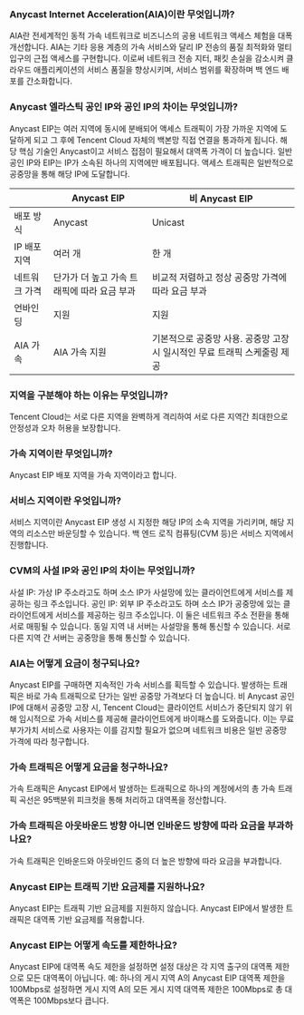 ### Anycast Internet Acceleration(AIA)이란 무엇입니까?
AIA란 전세계적인 동적 가속 네트워크로 비즈니스의 공용 네트워크 액세스 체험을 대폭 개선합니다. AIA는 기타 응용 계층의 가속 서비스와 달리 IP 전송의 품질 최적화와 멀티 입구의 근접 액세스를 구현합니다. 이로써 네트워크 전송 지터, 패킷 손실을 감소시켜 클라우드 애플리케이션의 서비스 품질을 향상시키며, 서비스 범위를 확장하며 백 엔드 배포를 간소화합니다.

### Anycast 엘라스틱 공인 IP와 공인 IP의 차이는 무엇입니까?
Anycast EIP는 여러 지역에 동시에 분배되어 액세스 트래픽이 가장 가까운 지역에 도달하게 되고 그 후에 Tencent Cloud 자체의 백본망 직접 연결을 통과하게 됩니다. 해당 핵심 기술인 Anycast이고 서비스 접점이 필요해서 대역폭 가격이 더 높습니다.
일반 공인 IP와 EIP는 IP가 소속된 하나의 지역에만 배포됩니다. 액세스 트래픽은 일반적으로 공중망을 통해 해당 IP에 도달합니다.

|  | Anycast EIP | 비 Anycast EIP |
|---------|---------|---------|
| 배포 방식 | Anycast | Unicast |
| IP 배포 지역 | 여러 개 | 한 개 |
| 네트워크 가격 | 단가가 더 높고 가속 트래픽에 따라 요금 부과 | 비교적 저렴하고 정상 공중망 가격에 따라 요금 부과 |
| 언바인딩 | 지원 | 지원 |
| AIA 가속 | AIA 가속 지원 | 기본적으로 공중망 사용. 공중망 고장 시 일시적인 무료 트래픽 스케줄링 제공 |

### 지역을 구분해야 하는 이유는 무엇입니까?
Tencent Cloud는 서로 다른 지역을 완벽하게 격리하여 서로 다른 지역간 최대한으로 안정성과 오차 허용을 보장합니다.

### 가속 지역이란 무엇입니까?
Anycast EIP 배포 지역을 가속 지역이라고 합니다.

### 서비스 지역이란 우엇입니까?
서비스 지역이란 Anycast EIP 생성 시 지정한 해당 IP의 소속 지역을 가리키며, 해당 지역의 리소스만 바운딩할 수 있습니다. 백 엔드 로직 컴퓨팅(CVM 등)은 서비스 지역에서 진행합니다.

### CVM의 사설 IP와 공인 IP의 차이는 무엇입니까?
사설 IP: 가상 IP 주소라고도 하며 소스 IP가 사설망에 있는 클라이언트에게 서비스를 제공하는 링크 주소입니다.
공인 IP: 외부 IP 주소라고도 하며 소스 IP가 공중망에 있는 클라이언트에게 서비스를 제공하는 링크 주소입니다.
이 둘은 네트워크 주소 전환을 통해 서로 매핑될 수 있습니다.
동일 지역 내 서버는 사설망을 통해 통신할 수 있습니다. 서로 다른 지역 간 서버는 공중망을 통해 통신할 수 있습니다. 
### AIA는 어떻게 요금이 청구되나요?
Anycast EIP를 구매하면 지속적인 가속 서비스를 획득할 수 있습니다. 발생하는 트래픽은 바로 가속 트래픽으로 단가는 일반 공중망 가격보다 더 높습니다.
비 Anycast 공인 IP에 대해서 공중망 고장 시, Tencent Cloud는 클라이언트 서비스가 중단되지 않기 위해 임시적으로 가속 서비스를 제공해 클라이언트에게 바이패스를 도와줍니다. 이는 무료 부가가치 서비스로 사용자는 이를 감지할 필요가 없으며 네트워크 비용은 일반 공중망 가격에 따라 청구합니다.

### 가속 트래픽은 어떻게 요금을 청구하나요?
가속 트래픽은 Anycast EIP에서 발생하는 트래픽으로 하나의 계정에서의 총 가속 트래픽 곡선은 95백분위 피크컷을 통해 처리하고 대역폭을 정산합니다.

### 가속 트래픽은 아웃바운드 방향 아니면 인바운드 방향에 따라 요금을 부과하나요?
가속 트래픽은 인바운드와 아웃바인드 중의 더 높은 방향에 따라 요금을 부과합니다.
 
### Anycast EIP는 트래픽 기반 요금제를 지원하나요?
Anycast EIP는 트래픽 기반 요금제를 지원하지 않습니다. Anycast EIP에서 발생한 트래픽은 대역폭 기반 요금제를 적용합니다.

### Anycast EIP는 어떻게 속도를 제한하나요?
Anycast EIP에 대역폭 속도 제한을 설정하면 설정 대상은 각 지역 출구의 대역폭 제한으로 모든 대역폭이 아닙니다.
예: 하나의 게시 지역 A의 Anycast EIP 대역폭 제한을 100Mbps로 설정하면 게시 지역 A의 모든 게시 지역 대역폭 제한은 100Mbps로 총 대역폭은 100Mbps보다 큽니다. 

